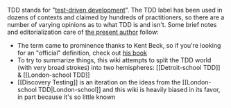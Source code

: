TDD stands for "[test-driven development](https://en.wikipedia.org/wiki/Test-driven_development)". The TDD label has been used in dozens of contexts and claimed by hundreds of practitioners, so there are a number of varying opinions as to what TDD is and isn't. Some brief notes and editorialization care of [the present author](https://github.com/searls) follow:

* The term came to prominence thanks to Kent Beck, so if you're looking for an "official" definition, check out [his book](https://www.amazon.com/Test-Driven-Development-Kent-Beck/dp/0321146530)
* To try to summarize things, this wiki attempts to split the TDD world (with very broad strokes) into two hemispheres: [[Detroit-school TDD]] & [[London-school TDD]]
* [[Discovery Testing]] is an iteration on the ideas from the [[London-school TDD|London-school]] and this wiki is heavily biased in its favor, in part because it's so little known

